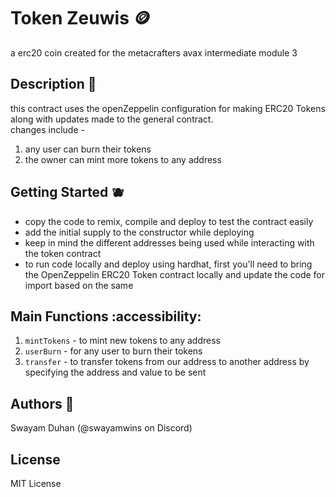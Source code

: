# Token Zeuwis 🪙
a erc20 coin created for the metacrafters avax intermediate module 3

## Description 📓
this contract uses the openZeppelin configuration for making ERC20 Tokens along with updates made to the general contract.  
changes include -
1. any user can burn their tokens
2. the owner can mint more tokens to any address

## Getting Started 🫐
- copy the code to remix, compile and deploy to test the contract easily
- add the initial supply to the constructor while deploying
- keep in mind the different addresses being used while interacting with the token contract
- to run code locally and deploy using hardhat, first you'll need to bring the OpenZeppelin ERC20 Token contract locally and update the code for import based on the same

## Main Functions :accessibility:
1. `mintTokens` - to mint new tokens to any address
2. `userBurn` - for any user to burn their tokens
3. `transfer` - to transfer tokens from our address to another address by specifying the address and value to be sent

## Authors 🤍
Swayam Duhan (@swayamwins on Discord) 

## License
MIT License 
